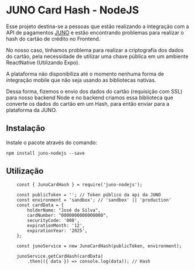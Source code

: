 # JUNO Card Hash - NodeJS

Esse projeto destina-se a pessoas que estão realizando a integração com a API de pagamentos [JUNO](https://juno.com.br/) e estão encontrando problemas para realizar o hash do cartão de crédito no Frontend.

No nosso caso, tinhamos problema para realizar a criptografia dos dados do cartão, pela necessidade de utilizar uma chave pública em um ambiente ReactNative (Utilizando Expo).

A plataforma não disponibiliza até o momento nenhuma forma de integração mobile que não seja usando as bibliotecas nativas.

Dessa forma, fizemos o envio dos dados do cartão (requisição com SSL) para nosso backend Node e no backend criamos essa biblioteca que converte os dados do cartão em um Hash, para então enviar para a plataforma da JUNO.

## Instalação

Instale o pacote através do comando:

`npm install juno-nodejs --save`

## Utilização

```
    const { JunoCardHash } = require('juno-nodejs');
    
    const publicToken = ''; // Token público da api da JUNO
    const environment = 'sandbox'; // 'sandbox' || 'production'
    const cardData = {
        holderName: "José da Silva",
        cardNumber: "0000000000000000",
        securityCode: '000',
        expirationMonth: '12',
        expirationYear: '2025',
    };

    const junoService = new JunoCardHash(publicToken, environment);

    junoService.getCardHash(cardData)
        .then(({ data }) => console.log(data)); // Hash
```

